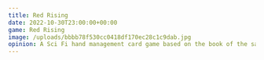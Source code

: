 ```yaml
---
title: Red Rising
date: 2022-10-30T23:00:00+00:00
game: Red Rising
image: /uploads/bbbb78f530cc0418df170ec28c1c9dab.jpg
opinion: A Sci Fi hand management card game based on the book of the same name. Sort of like multiplayer Gun Rummy with card effects. Was perhaps a bit too wild with 5 players and very luck of the draw based.
---
```


